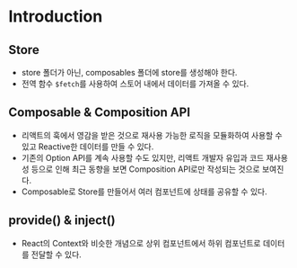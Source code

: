 # Introduction

## Store
- store 폴더가 아닌, composables 폴더에 store를 생성해야 한다.
- 전역 함수 `$fetch`를 사용하여 스토어 내에서 데이터를 가져올 수 있다.

## Composable & Composition API
- 리액트의 훅에서 영감을 받은 것으로 재사용 가능한 로직을 모듈화하여 사용할 수 있고 Reactive한 데이터를 만들 수 있다.
- 기존의 Option API를 계속 사용할 수도 있지만, 리액트 개발자 유입과 코드 재사용성 등으로 인해 최근 동향을 보면 Composition API로만 작성되는 것으로 보여진다. 
- Composable로 Store를 만들어서 여러 컴포넌트에 상태를 공유할 수 있다.

## provide() & inject()
- React의 Context와 비슷한 개념으로 상위 컴포넌트에서 하위 컴포넌트로 데이터를 전달할 수 있다.